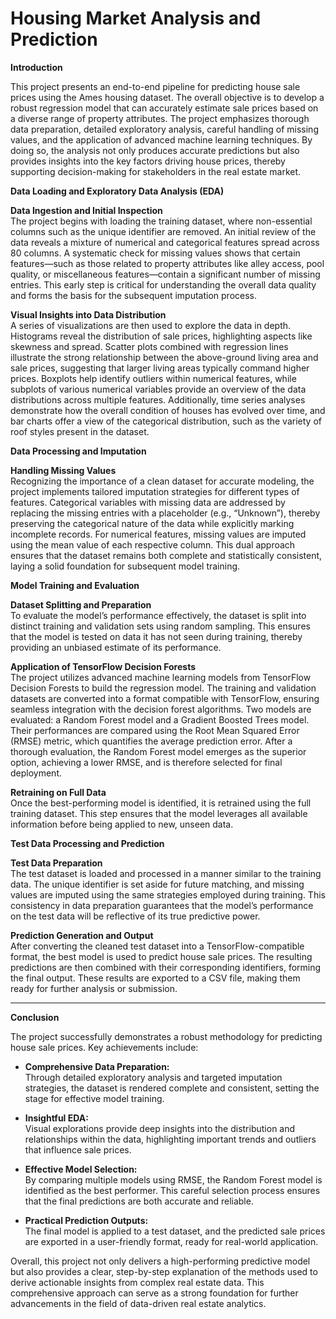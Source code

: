 # Housing Market Analysis and Prediction

**Introduction**

This project presents an end-to-end pipeline for predicting house sale prices using the Ames housing dataset. The overall objective is to develop a robust regression model that can accurately estimate sale prices based on a diverse range of property attributes. The project emphasizes thorough data preparation, detailed exploratory analysis, careful handling of missing values, and the application of advanced machine learning techniques. By doing so, the analysis not only produces accurate predictions but also provides insights into the key factors driving house prices, thereby supporting decision-making for stakeholders in the real estate market.



**Data Loading and Exploratory Data Analysis (EDA)**

**Data Ingestion and Initial Inspection**  
The project begins with loading the training dataset, where non-essential columns such as the unique identifier are removed. An initial review of the data reveals a mixture of numerical and categorical features spread across 80 columns. A systematic check for missing values shows that certain features—such as those related to property attributes like alley access, pool quality, or miscellaneous features—contain a significant number of missing entries. This early step is critical for understanding the overall data quality and forms the basis for the subsequent imputation process.

**Visual Insights into Data Distribution**  
A series of visualizations are then used to explore the data in depth. Histograms reveal the distribution of sale prices, highlighting aspects like skewness and spread. Scatter plots combined with regression lines illustrate the strong relationship between the above-ground living area and sale prices, suggesting that larger living areas typically command higher prices. Boxplots help identify outliers within numerical features, while subplots of various numerical variables provide an overview of the data distributions across multiple features. Additionally, time series analyses demonstrate how the overall condition of houses has evolved over time, and bar charts offer a view of the categorical distribution, such as the variety of roof styles present in the dataset.



**Data Processing and Imputation**

**Handling Missing Values**  
Recognizing the importance of a clean dataset for accurate modeling, the project implements tailored imputation strategies for different types of features. Categorical variables with missing data are addressed by replacing the missing entries with a placeholder (e.g., “Unknown”), thereby preserving the categorical nature of the data while explicitly marking incomplete records. For numerical features, missing values are imputed using the mean value of each respective column. This dual approach ensures that the dataset remains both complete and statistically consistent, laying a solid foundation for subsequent model training.



**Model Training and Evaluation**

**Dataset Splitting and Preparation**  
To evaluate the model’s performance effectively, the dataset is split into distinct training and validation sets using random sampling. This ensures that the model is tested on data it has not seen during training, thereby providing an unbiased estimate of its performance.

**Application of TensorFlow Decision Forests**  
The project utilizes advanced machine learning models from TensorFlow Decision Forests to build the regression model. The training and validation datasets are converted into a format compatible with TensorFlow, ensuring seamless integration with the decision forest algorithms. Two models are evaluated: a Random Forest model and a Gradient Boosted Trees model. Their performances are compared using the Root Mean Squared Error (RMSE) metric, which quantifies the average prediction error. After a thorough evaluation, the Random Forest model emerges as the superior option, achieving a lower RMSE, and is therefore selected for final deployment.

**Retraining on Full Data**  
Once the best-performing model is identified, it is retrained using the full training dataset. This step ensures that the model leverages all available information before being applied to new, unseen data.



**Test Data Processing and Prediction**

**Test Data Preparation**  
The test dataset is loaded and processed in a manner similar to the training data. The unique identifier is set aside for future matching, and missing values are imputed using the same strategies employed during training. This consistency in data preparation guarantees that the model’s performance on the test data will be reflective of its true predictive power.

**Prediction Generation and Output**  
After converting the cleaned test dataset into a TensorFlow-compatible format, the best model is used to predict house sale prices. The resulting predictions are then combined with their corresponding identifiers, forming the final output. These results are exported to a CSV file, making them ready for further analysis or submission.

---

**Conclusion**

The project successfully demonstrates a robust methodology for predicting house sale prices. Key achievements include:

- **Comprehensive Data Preparation:**  
  Through detailed exploratory analysis and targeted imputation strategies, the dataset is rendered complete and consistent, setting the stage for effective model training.

- **Insightful EDA:**  
  Visual explorations provide deep insights into the distribution and relationships within the data, highlighting important trends and outliers that influence sale prices.

- **Effective Model Selection:**  
  By comparing multiple models using RMSE, the Random Forest model is identified as the best performer. This careful selection process ensures that the final predictions are both accurate and reliable.

- **Practical Prediction Outputs:**  
  The final model is applied to a test dataset, and the predicted sale prices are exported in a user-friendly format, ready for real-world application.

Overall, this project not only delivers a high-performing predictive model but also provides a clear, step-by-step explanation of the methods used to derive actionable insights from complex real estate data. This comprehensive approach can serve as a strong foundation for further advancements in the field of data-driven real estate analytics.
